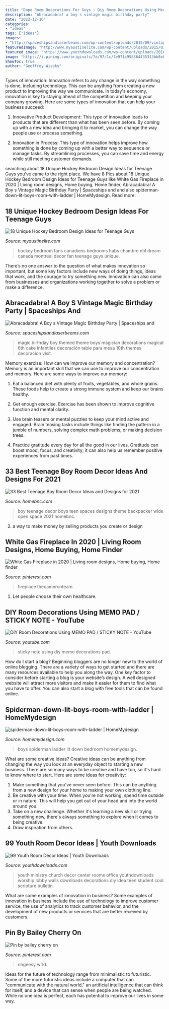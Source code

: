 ```yaml
---
title: "Dope Room Decorations For Guys ~ Diy Room Decorations Using Memo Pad / Sticky Note"
description: "Abracadabra! a boy s vintage magic birthday party"
date: "2022-12-16"
categories:
- "ideas"
tags: ["ideas"]
images:
- "http://spaceshipsandlaserbeams.com/wp-content/uploads/2015/09/vintage-magic-birthday-party-ideas-boys.jpg"
featuredImage: "http://www.myaustinelite.com/wp-content/uploads/2015/01/Canada-fan-hockey-bedrooms.jpg"
featured_image: "https://www.youthdownloads.com/wp-content/uploads/2016/02/Cool-youth-room-wall-art-1.jpg"
image: "https://i.pinimg.com/originals/7e/97/1c/7e971c958564435313bb8ebaf4a39228.png"
ShowToc: true
author: "Geoffrey Wisoky"
---
```



Types of innovation:
Innovation refers to any change in the way something is done, including technology. This can be anything from creating a new product to improving the way we communicate. In today's economy, innovation is key to staying ahead of the competition and keeping your company growing. Here are some types of innovation that can help your business succeed:
1. Innovative Product Development: This type of innovation leads to products that are different than what has been seen before. By coming up with a new idea and bringing it to market, you can change the way people use or process something.

2. Innovation in Process: This type of innovation helps improve how something is done by coming up with a better way to sequence or manage tasks. By streamlining processes, you can save time and energy while still meeting customer demands.


	

		
searching about 18 Unique Hockey Bedroom Design Ideas for Teenage Guys you've came to the right place. We have 8 Pics about 18 Unique Hockey Bedroom Design Ideas for Teenage Guys like White Gas Fireplace in 2020 | Living room designs, Home buying, Home finder, Abracadabra! A Boy s Vintage Magic Birthday Party | Spaceships and and also spiderman-down-lit-boys-room-with-ladder | HomeMydesign. Read more:
		
    
## 18 Unique Hockey Bedroom Design Ideas For Teenage Guys

<img loading=lazy src="http://www.myaustinelite.com/wp-content/uploads/2015/01/Canada-fan-hockey-bedrooms.jpg" onerror="this.onerror=null;this.src='https://tse3.mm.bing.net/th?id=OIP.1pKxTUoDkOnIWvlq1DgpkAHaFj&amp;pid=15.1';" alt="18 Unique Hockey Bedroom Design Ideas for Teenage Guys">

_Source: myaustinelite.com_

>hockey bedroom fans canadiens bedrooms habs chambre nhl dream canada montreal decor fan teenage guys unique. 

	

There’s no one answer to the question of what makes innovation so important, but some key factors include new ways of doing things, ideas that work, and the courage to try something new. Innovation can also come from businesses and organizations working together to solve a problem or make a difference.

    
## Abracadabra! A Boy S Vintage Magic Birthday Party | Spaceships And

<img loading=lazy src="http://spaceshipsandlaserbeams.com/wp-content/uploads/2015/09/vintage-magic-birthday-party-ideas-boys.jpg" onerror="this.onerror=null;this.src='https://tse1.mm.bing.net/th?id=OIP.i9nmtkxMjOFpK1XlXmd2rwHaLH&amp;pid=15.1';" alt="Abracadabra! A Boy s Vintage Magic Birthday Party | Spaceships and">

_Source: spaceshipsandlaserbeams.com_

>magic birthday boy themed theme boys magician decorations magical 6th cake infantiles decoración table para mesa 10th themes decoracion visit. 

	

Memory exercise: How can we improve our memory and concentration?
Memory is an important skill that we can use to improve our concentration and memory. Here are some ways to improve our memory:
1. Eat a balanced diet with plenty of fruits, vegetables, and whole grains. These foods help to create a strong immune system and keep our brains healthy.

2. Get enough exercise. Exercise has been shown to improve cognitive function and mental clarity.

3. Use brain teasers or mental puzzles to keep your mind active and engaged. Brain teasing tasks include things like finding the pattern in a jumble of numbers, solving complex math problems, or making decision trees.

4. Practice gratitude every day for all the good in our lives. Gratitude can boost mood, focus, and creativity; it can also help us remember positive experiences from past times.

    
## 33 Best Teenage Boy Room Decor Ideas And Designs For 2021

<img loading=lazy src="https://homebnc.com/homeimg/2017/09/33-teenage-boy-room-decor-ideas-homebnc-1.jpg" onerror="this.onerror=null;this.src='https://tse4.mm.bing.net/th?id=OIP.vxnMpsqMZcnMzlQmGpyeUQHaKW&amp;pid=15.1';" alt="33 Best Teenage Boy Room Decor Ideas and Designs for 2021">

_Source: homebnc.com_

>boy teenage decor boys teen spaces designs theme backpacker wide open space 2021 homebnc. 

	

2. a way to make money by selling products you create or design

    
## White Gas Fireplace In 2020 | Living Room Designs, Home Buying, Home Finder

<img loading=lazy src="https://i.pinimg.com/originals/7e/97/1c/7e971c958564435313bb8ebaf4a39228.png" onerror="this.onerror=null;this.src='https://tse2.mm.bing.net/th?id=OIP.6IQudS43FnODF3_LWsmrOgHaLG&amp;pid=15.1';" alt="White Gas Fireplace in 2020 | Living room designs, Home buying, Home finder">

_Source: pinterest.com_

>fireplace thecameronteam. 

	

1. Let people choose their own healthcare.

    
## DIY Room Decorations Using MEMO PAD / STICKY NOTE - YouTube

<img loading=lazy src="https://i.ytimg.com/vi/T5MvOzFAhpA/maxresdefault.jpg" onerror="this.onerror=null;this.src='https://tse3.mm.bing.net/th?id=OIP.8VYvb6-ypnieM5AA0TI07wHaEK&amp;pid=15.1';" alt="DIY Room Decorations Using MEMO PAD / STICKY NOTE - YouTube">

_Source: youtube.com_

>sticky note using diy memo decorations pad. 

	

How do I start a blog?
Beginning bloggers are no longer new to the world of online blogging. There are a variety of ways to get started and there are many resources available to help you along the way. One key factor to consider before starting a blog is your website’s design. A well designed website will attract more visitors and make it easier for them to find what you have to offer. You can also start a blog with free tools that can be found online.

    
## Spiderman-down-lit-boys-room-with-ladder | HomeMydesign

<img loading=lazy src="https://homemydesign.com/wp-content/uploads/2013/03/spiderman-down-lit-boys-room-with-ladder.jpg" onerror="this.onerror=null;this.src='https://tse1.mm.bing.net/th?id=OIP.BdJxa2WzRRuoT9PM8Vbr2gHaFj&amp;pid=15.1';" alt="spiderman-down-lit-boys-room-with-ladder | HomeMydesign">

_Source: homemydesign.com_

>boys spiderman ladder lit down bedroom homemydesign. 

	

What are some creative ideas?
Creative ideas can be anything from changing the way you look at an everyday object to starting a new business. There are so many ways to be creative and have fun, so it's hard to know where to start. Here are some ideas for creativity: 
1. Make something that you've never seen before. This can be anything from a new design for your home to making your own clothing line. 
2. Be creative with your time. When you're not working, spend time outside or in nature. This will help you get out of your head and into the world around you. 
3. Take on a new challenge. Whether it's learning a new skill or trying something new, there's always something to explore when it comes to being creative. 
4. Draw inspiration from others.

    
## 99 Youth Room Decor Ideas | Youth Downloads

<img loading=lazy src="https://www.youthdownloads.com/wp-content/uploads/2016/02/Cool-youth-room-wall-art-1.jpg" onerror="this.onerror=null;this.src='https://tse2.mm.bing.net/th?id=OIP.otcDVx2DJmO0jkWGRf1xdAHaJ4&amp;pid=15.1';" alt="99 Youth Room Decor Ideas | Youth Downloads">

_Source: youthdownloads.com_

>youth ministry church decor center rooms office youthdownloads worship lobby walls downloads decorations diy idea teen student cool scripture bulletin. 

	

What are some examples of innovation in business?
Some examples of innovation in business include the use of technology to improve customer service, the use of analytics to track customer behavior, and the development of new products or services that are better received by customers.

    
## Pin By Bailey Cherry On

<img loading=lazy src="https://i.pinimg.com/736x/ac/67/5e/ac675ec059026fe9b2cf4cb80c8d9705.jpg" onerror="this.onerror=null;this.src='https://tse4.mm.bing.net/th?id=OIP.GWdvHcn4JJC_FmU36jqs8gHaHS&amp;pid=15.1';" alt="Pin by bailey cherry on">

_Source: pinterest.com_

>ohgeesy wrld. 

	

Ideas for the future of technology range from minimalistic to futuristic. Some of the more futuristic ideas include a computer that can "communicate with the natural world," an artificial intelligence that can think for itself, and a device that can sense when people are being watched. While no one idea is perfect, each has potential to improve our lives in some way.

